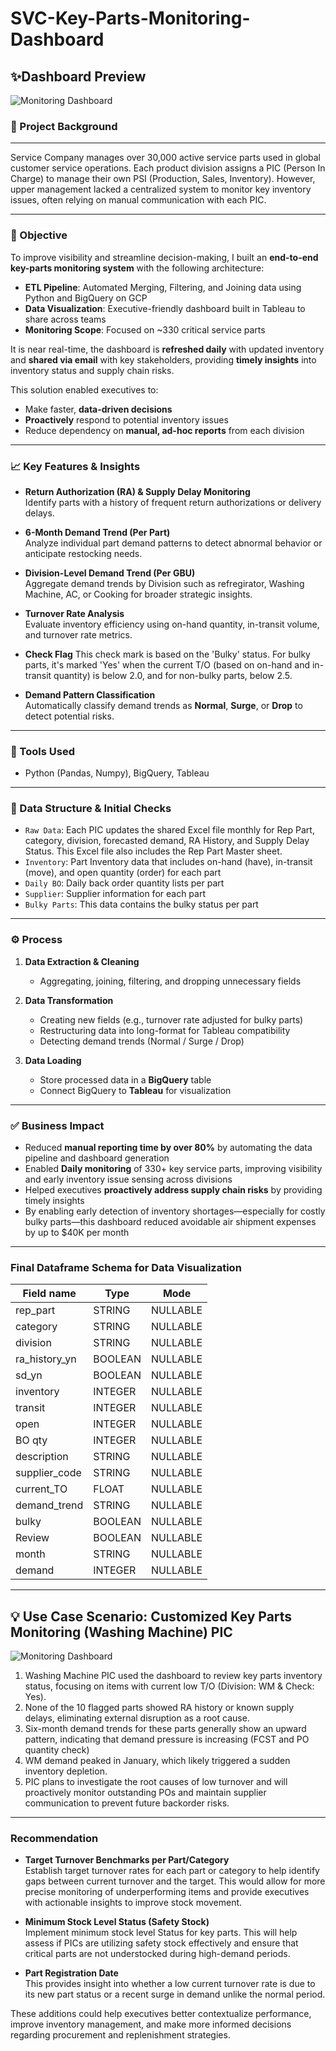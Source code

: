# SVC-Key-Parts-Monitoring-Dashboard

## ✨**Dashboard Preview**
![Monitoring Dashboard](Key%20Parts%20Monitoring%20Dashboard.JPG)  

### 📌 Project Background
-------
Service Company manages over 30,000 active service parts used in global customer service operations. Each product division assigns a PIC (Person In Charge) to manage their own PSI (Production, Sales, Inventory). However, upper management lacked a centralized system to monitor key inventory issues, often relying on manual communication with each PIC.

-------
### 🎯 Objective

To improve visibility and streamline decision-making, I built an **end-to-end key-parts monitoring system** with the following architecture:

- **ETL Pipeline**: Automated Merging, Filtering, and Joining data using Python and BigQuery on GCP  
- **Data Visualization**: Executive-friendly dashboard built in Tableau to share across teams
- **Monitoring Scope**: Focused on ~330 critical service parts  

It is near real-time, the dashboard is **refreshed daily** with updated inventory and **shared via email** with key stakeholders, providing **timely insights** into inventory status and supply chain risks.

This solution enabled executives to:

- Make faster, **data-driven decisions**
- **Proactively** respond to potential inventory issues
- Reduce dependency on **manual, ad-hoc reports** from each division

-------
### 📈 Key Features & Insights

- **Return Authorization (RA) & Supply Delay Monitoring**  
  Identify parts with a history of frequent return authorizations or delivery delays.

- **6-Month Demand Trend (Per Part)**  
  Analyze individual part demand patterns to detect abnormal behavior or anticipate restocking needs.

- **Division-Level Demand Trend (Per GBU)**  
  Aggregate demand trends by Division such as refregirator, Washing Machine, AC, or Cooking for broader strategic insights.

- **Turnover Rate Analysis**  
  Evaluate inventory efficiency using on-hand quantity, in-transit volume, and turnover rate metrics.

- **Check Flag**
  This check mark is based on the 'Bulky' status. For bulky parts, it's marked 'Yes' when the current T/O (based on on-hand and in-transit quantity) is below 2.0, and for non-bulky parts, below 2.5.

- **Demand Pattern Classification**  
  Automatically classify demand trends as **Normal**, **Surge**, or **Drop** to detect potential risks.

-------
### 🔧 Tools Used
- Python (Pandas, Numpy), BigQuery, Tableau

-------
### 📁 Data Structure & Initial Checks 

* `Raw Data`: Each PIC updates the shared Excel file monthly for Rep Part, category, division, forecasted demand, RA History, and Supply Delay Status. This Excel file also includes the Rep Part Master sheet.
* `Inventory`: Part Inventory data that includes on-hand (have), in-transit (move), and open quantity (order) for each part
* `Daily BO`: Daily back order quantity lists per part
* `Supplier`: Supplier information for each part
* `Bulky Parts`: This data contains the bulky status per part

-------
### ⚙️ Process

1. **Data Extraction & Cleaning**  
   - Aggregating, joining, filtering, and dropping unnecessary fields

2. **Data Transformation**  
   - Creating new fields (e.g., turnover rate adjusted for bulky parts)  
   - Restructuring data into long-format for Tableau compatibility  
   - Detecting demand trends (Normal / Surge / Drop)

3. **Data Loading**  
   - Store processed data in a **BigQuery** table  
   - Connect BigQuery to **Tableau** for visualization

-------
### ✅ Business Impact

- Reduced **manual reporting time by over 80%** by automating the data pipeline and dashboard generation
- Enabled **Daily monitoring** of 330+ key service parts, improving visibility and early inventory issue sensing across divisions
- Helped executives **proactively address supply chain risks** by providing timely insights
- By enabling early detection of inventory shortages—especially for costly bulky parts—this dashboard reduced avoidable air shipment expenses by up to $40K per month

-------
### Final Dataframe Schema for Data Visualization
| Field name     | Type    | Mode     |
|----------------|---------|----------|
| rep\_part      | STRING  | NULLABLE |
| category       | STRING  | NULLABLE |
| division       | STRING  | NULLABLE |
| ra\_history\_yn | BOOLEAN | NULLABLE |
| sd\_yn         | BOOLEAN | NULLABLE |
| inventory      | INTEGER | NULLABLE |
| transit        | INTEGER | NULLABLE |
| open           | INTEGER | NULLABLE |
| BO qty         | INTEGER | NULLABLE |
| description    | STRING  | NULLABLE |
| supplier\_code | STRING  | NULLABLE |
| current\_TO    | FLOAT   | NULLABLE |
| demand\_trend  | STRING  | NULLABLE |
| bulky          | BOOLEAN | NULLABLE |
| Review         | BOOLEAN | NULLABLE |
| month          | STRING  | NULLABLE |
| demand         | INTEGER | NULLABLE |

-------
## 💡 **Use Case Scenario: Customized Key Parts Monitoring (Washing Machine) PIC**
![Monitoring Dashboard](Key%20Parts%20Monitoring%20Filtered.JPG)

1. Washing Machine PIC used the dashboard to review key parts inventory status, focusing on items with current low T/O (Division: WM & Check: Yes).
2. None of the 10 flagged parts showed RA history or known supply delays, eliminating external disruption as a root cause.
3. Six-month demand trends for these parts generally show an upward pattern, indicating that demand pressure is increasing (FCST and PO quantity check)
4. WM demand peaked in January, which likely triggered a sudden inventory depletion.
5. PIC plans to investigate the root causes of low turnover and will proactively monitor outstanding POs and maintain supplier communication to prevent future backorder risks.
   
-------
### **Recommendation** 

- **Target Turnover Benchmarks per Part/Category**  
  Establish target turnover rates for each part or category to help identify gaps between current turnover and the target.
  This would allow for more precise monitoring of underperforming items and provide executives with actionable insights to improve stock movement.

- **Minimum Stock Level Status (Safety Stock)**  
  Implement minimum stock level Status for key parts. This will help assess if PICs are utilizing safety stock effectively and ensure that critical parts are not understocked during high-demand periods.

- **Part Registration Date**  
  This provides insight into whether a low current turnover rate is due to its new part status or a recent surge in demand unlike the normal period.

These additions could help executives better contextualize performance, improve inventory management, and make more informed decisions regarding procurement and replenishment strategies.
